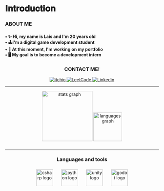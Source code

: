 <h1 align="left">𝐈𝐧𝐭𝐫𝐨𝐝𝐮𝐜𝐭𝐢𝐨𝐧</h1>

###

<h3 align="left">ABOUT ME</h3>

###

<h4 align="left">• ✨ Hi, my name is Lais and I'm 20 years old<br>• 🕹️I'm a digital game development student<br>• 📖 At this moment, I'm working on my portfolio<br>• 🖥️ My goal is to become a development intern</h4>

###

<h3 align="center">CONTACT ME!</h3>

<div align="center">
  <a href="https://itislala.itch.io/">
    <img src="https://img.shields.io/badge/Itch.io-FA5C5C?style=for-the-badge&logo=itchdotio&logoColor=white" alt="itchio">
  </a>
  <a href="https://leetcode.com/u/itislala/">
    <img src="https://img.shields.io/badge/-LeetCode-FFA116?style=for-the-badge&logo=LeetCode&logoColor=black" alt="LeetCode">
  </a>
    <a href="https://linkedin.com/in/laissm">
    <img src="https://img.shields.io/badge/LinkedIn-0077B5?style=for-the-badge&logo=linkedin&logoColor=white" alt="Linkedin">
  </a>
</div>

---

<div align="center">
  <img src="https://github-readme-stats.vercel.app/api?username=itislala&hide_title=false&hide_rank=false&show_icons=true&include_all_commits=true&count_private=true&disable_animations=false&theme=radical&locale=en&hide_border=true&order=1&custom_title=My%20stats" height="165" alt="stats graph"  />
  <img src="https://github-readme-stats.vercel.app/api/top-langs?username=itislala&locale=en&hide_title=false&layout=compact&card_width=320&langs_count=5&theme=radical&hide_border=true&order=2&custom_title=Main%20languages" height="94" alt="languages graph"  />
</div>

###

---

<h3 align="center">Languages and tools</h3>

###

<div align="center">
  <img src="https://skillicons.dev/icons?i=cs" height="55" alt="csharp logo"  />
  <img width="19" />
  <img src="https://skillicons.dev/icons?i=py" height="55" alt="python logo"  />
  <img width="19" />
  <img src="https://cdn.simpleicons.org/unity/FFFFFF" height="55" alt="unity logo"  />
  <img width="19" />
  <img src="https://cdn.simpleicons.org/godotengine/478CBF" height="55" alt="godot logo"  />
</div>

###
